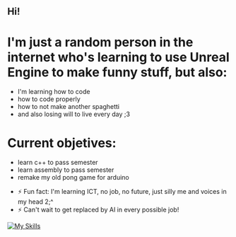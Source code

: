 ## Hi!

# I'm just a random person in the internet who's learning to use Unreal Engine to make funny stuff, but also:

* I'm learning how to code
* how to code properly
* how to not make another spaghetti
* and also losing will to live every day ;3

# Current objetives:
* learn c++ to pass semester
* learn assembly to pass semester
* remake my old pong game for arduino

- ⚡ Fun fact: I'm learning ICT, no job, no future, just silly me and voices in my head 2;^
- ⚡ Can't wait to get replaced by AI in every possible job!

[![My Skills](https://skillicons.dev/icons?i=js,html,css,unreal,arduino,cpp)](https://skillicons.dev)
